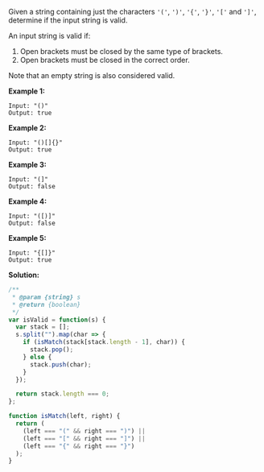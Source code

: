 Given a string containing just the characters `'('`, `')'`, `'{'`, `'}'`, `'['` and `']'`, determine if the input string is valid.

An input string is valid if:

1. Open brackets must be closed by the same type of brackets.
2. Open brackets must be closed in the correct order.

Note that an empty string is also considered valid.

**Example 1:**

```
Input: "()"
Output: true
```

**Example 2:**

```
Input: "()[]{}"
Output: true
```

**Example 3:**

```
Input: "(]"
Output: false
```

**Example 4:**

```
Input: "([)]"
Output: false
```

**Example 5:**

```
Input: "{[]}"
Output: true
```

**Solution:**

```js
/**
 * @param {string} s
 * @return {boolean}
 */
var isValid = function(s) {
  var stack = [];
  s.split("").map(char => {
    if (isMatch(stack[stack.length - 1], char)) {
      stack.pop();
    } else {
      stack.push(char);
    }
  });

  return stack.length === 0;
};

function isMatch(left, right) {
  return (
    (left === "(" && right === ")") ||
    (left === "[" && right === "]") ||
    (left === "{" && right === "}")
  );
}
```
